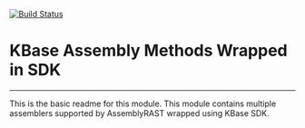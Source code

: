 [![Build Status](https://travis-ci.org/fangfang/kb_sdk_arast.svg?branch=master)](https://travis-ci.org/fangfang/kb_sdk_arast)

# KBase Assembly Methods Wrapped in SDK
---

This is the basic readme for this module. This module contains multiple assemblers supported by AssemblyRAST wrapped using KBase SDK.
